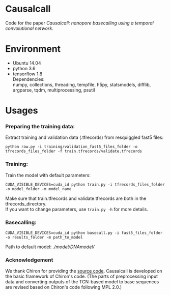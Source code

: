 # Causalcall
Code for the paper *Causalcall: nanopore basecalling using a temporal convolutional network*.

# Environment
- Ubuntu 14.04 
- python 3.6 
- tensorflow 1.8 </br>
Dependencies: </br>
numpy, collections, threading, tempfile, h5py, statsmodels, difflib, argparse, tqdm, multiprocessing, psutil

# Usages
### Preparing the training data:
Extract training and validation data (.tfrecords) from resquiggled fast5 files:
```
python raw.py -i training/validation_fast5_files_folder -o tfrecords_files_folder -f train.tfrecords/validate.tfrecords
```
### Training:
Train the model with default parameters:
```
CUDA_VISIBLE_DEVICES=cuda_id python train.py -i tfrecords_files_folder -o model_folder -m model_name
```
Make sure that train.tfrecords and validate.tfrecords are both in the tfrecords_directory.</br>
If you want to change parameters, use `train.py -h` for more details.

### Basecalling:
```
CUDA_VISIBLE_DEVICES=cuda_id python basecall.py -i fast5_files_folder -o results_folder -m path_to_model
```
Path to default model:   *./model/DNAmodel/* </br>

### Acknowledgement
We thank Chiron for providing the [source code](https://github.com/haotianteng/Chiron). Causalcall is developed on the basic framework of Chiron's code.
(The parts of preprocessing input data and converting outputs of the TCN-based model to base sequences are revised based on Chiron's code following MPL 2.0.)
